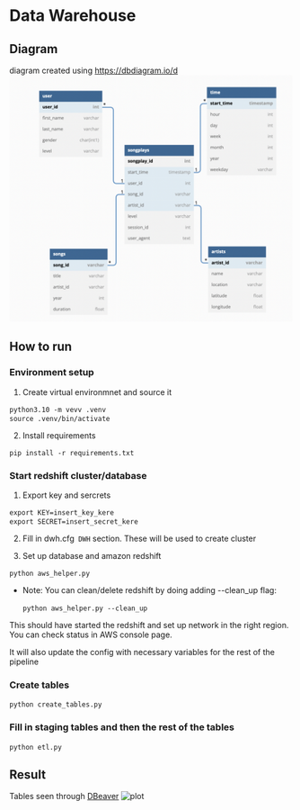 # Data Warehouse

## Diagram
diagram created using https://dbdiagram.io/d
![plot](./pictures/dbdiagram.png)

## How to run
### Environment setup
1. Create virtual environmnet and source it
```
python3.10 -m vevv .venv
source .venv/bin/activate
```

2. Install requirements
```
pip install -r requirements.txt
```

### Start redshift cluster/database
1. Export key and sercrets
```
export KEY=insert_key_kere
export SECRET=insert_secret_kere
```

2. Fill in dwh.cfg` DWH` section. These will be used to create cluster

3. Set up database and amazon redshift
```
python aws_helper.py
```
* Note: You can clean/delete redshift by doing adding --clean_up flag:

    `python aws_helper.py --clean_up`

This should have started the redshift and set up network in the right region. You can check status in AWS console page.

It will also update the config with necessary variables for the rest of the pipeline

### Create tables
```
python create_tables.py
```

### Fill in staging tables and then the rest of the tables
```
python etl.py
```

## Result
Tables seen through [DBeaver](https://dbeaver.io/)
![plot](./pictures/Data_Warehouse_DBeaver.png.png)

